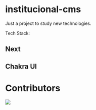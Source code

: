 # institucional-cms
Just a project to study new technologies.

Tech Stack:
## Next
## Chakra UI


# Contributors

<a href="https://github.com/gustavosilvaf/institucional-cms/graphs/contributors">
  <img src="https://contrib.rocks/image?repo=gustavosilvaf/institucional-cms" />
</a>
